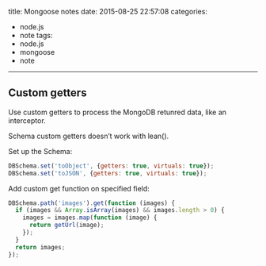 title: Mongoose notes
date: 2015-08-25 22:57:08
categories:
- node.js
- note
tags:
- node.js
- mongoose
- note
---

## Custom getters

Use custom getters to process the MongoDB retunred data, like an interceptor.

Schema custom getters doesn’t work with lean().

Set up the Schema:

```javascript
DBSchema.set('toObject', {getters: true, virtuals: true});
DBSchema.set('toJSON', {getters: true, virtuals: true});
```

Add custom get function on specified field:

```javascript
DBSchema.path('images').get(function (images) {
  if (images && Array.isArray(images) && images.length > 0) {
    images = images.map(function (image) {
      return getUrl(image);
    });
  }
  return images;
});
```

<!-- more -->